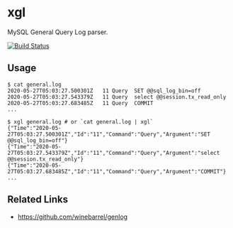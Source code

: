# xgl

MySQL General Query Log parser.

[![Build Status](https://github.com/winebarrel/xgl/workflows/test/badge.svg?branch=main)](https://github.com/winebarrel/xgl/actions)

## Usage

```
$ cat general.log
2020-05-27T05:03:27.500301Z   11 Query	SET @@sql_log_bin=off
2020-05-27T05:03:27.543379Z   11 Query	select @@session.tx_read_only
2020-05-27T05:03:27.683485Z   11 Query	COMMIT
...

$ xgl general.log # or `cat general.log | xgl`
{"Time":"2020-05-27T05:03:27.500301Z","Id":"11","Command":"Query","Argument":"SET @@sql_log_bin=off"}
{"Time":"2020-05-27T05:03:27.543379Z","Id":"11","Command":"Query","Argument":"select @@session.tx_read_only"}
{"Time":"2020-05-27T05:03:27.683485Z","Id":"11","Command":"Query","Argument":"COMMIT"}
...
```

## Related Links

* https://github.com/winebarrel/genlog
